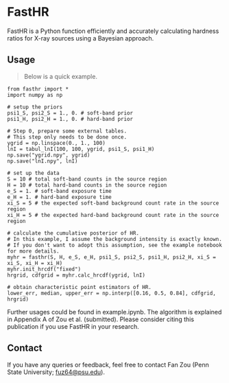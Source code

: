 FastHR
======

FastHR is a Python function efficiently and accurately calculating hardness ratios for X-ray sources using a Bayesian approach.

Usage
-----

> Below is a quick example.

	from fasthr import *
	import numpy as np
	
	# setup the priors
	psi1_S, psi2_S = 1., 0. # soft-band prior
	psi1_H, psi2_H = 1., 0. # hard-band prior
	
	# Step 0, prepare some external tables.
	# This step only needs to be done once.
	ygrid = np.linspace(0., 1., 100)
	lnI = tabul_lnI(100, 100, ygrid, psi1_S, psi1_H)
	np.save("ygrid.npy", ygrid)
	np.save("lnI.npy", lnI)
	
	# set up the data
	S = 10 # total soft-band counts in the source region
    H = 10 # total hard-band counts in the source region
    e_S = 1. # soft-band exposure time
    e_H = 1. # hard-band exposure time
    xi_S = 5 # the expected soft-band background count rate in the source region
    xi_H = 5 # the expected hard-band background count rate in the source region
    
    # calculate the cumulative posterior of HR.
    # In this example, I assume the background intensity is exactly known.
    # If you don't want to adopt this assumption, see the example notebook for more details.
    myhr = fasthr(S, H, e_S, e_H, psi1_S, psi2_S, psi1_H, psi2_H, xi_S = xi_S, xi_H = xi_H)
	myhr.init_hrcdf("fixed")
	hrgrid, cdfgrid = myhr.calc_hrcdf(ygrid, lnI)
	
	# obtain characteristic point estimators of HR.
	lower_err, median, upper_err = np.interp([0.16, 0.5, 0.84], cdfgrid, hrgrid)

Further usages could be found in example.ipynb.
The algorithm is explained in Appendix A of Zou et al. (submitted). Please consider citing this publication if you use FastHR in your research.

Contact
-------
If you have any queries or feedback, feel free to contact Fan Zou (Penn State University; fuz64@psu.edu).
    